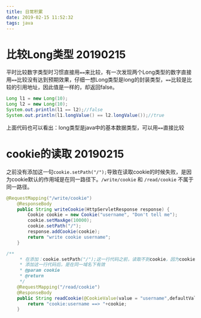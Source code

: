 ```yaml
---
title: 日常积累
date: 2019-02-15 11:52:32
tags: java
---
```


# 比较Long类型 20190215

平时比较数字类型时习惯直接用`==`来比较，有一次发现两个Long类型的数字直接用`==`比较没有达到预期效果，仔细一想Long类型是long的封装类型，`==`比较是比较的引用地址，因此值是一样的，却返回false。

```java
Long l1 = new Long(10);
Long l2 = new Long(10);
System.out.println(l1 == l2);//false
System.out.println(l1.longValue() == l2.longValue());//true
```

上面代码也可以看出：long类型是java中的基本数据类型，可以用`==`直接比较

<!-- more -->

# cookie的读取 20190215

之前没有添加这一句`cookie.setPath("/");`导致在读取cookie的时候失败，是因为cookie默认的作用域是在同一路径下。`/write/cookie` 和 `/read/cookie` 不属于同一路径。

```java
@RequestMapping("/write/cookie")
    @ResponseBody
    public String writeCookie(HttpServletResponse response) {
        Cookie cookie = new Cookie("username", "Don't tell me");
        cookie.setMaxAge(10000);
        cookie.setPath("/");
        response.addCookie(cookie);
        return "write cookie username";
    }
```

```java
/**
     * 在添加：cookie.setPath("/");这一行代码之前，读取不到cookie，因为cookie默认的作用域是在同一路径下有效
     * 添加这一行代码后，是在同一域名下有效
     * @param cookie
     * @return
     */
    @RequestMapping("/read/cookie")
    @ResponseBody
    public String readCookie(@CookieValue(value = "username",defaultValue = "") String cookie) {
        return "cookie:username ==> "+cookie;
    }
```

